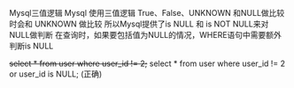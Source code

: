 

Mysql三值逻辑
Mysql 使用三值逻辑 True、False、UNKNOWN
和NULL做比较时会和 UNKNOWN 做比较
所以Mysql提供了is NULL 和 is NOT NULL来对NULL做判断
在查询时，如果要包括值为NULL的情况，WHERE语句中需要额外判断is NULL



~~select * from user where user_id != 2;~~ 
select * from user where user_id != 2 or user_id is NULL; (正确)